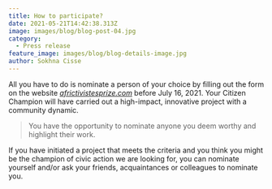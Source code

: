 ```yaml
---
title: How to participate?
date: 2021-05-21T14:42:38.313Z
image: images/blog/blog-post-04.jpg
category:
  - Press release
feature_image: images/blog/blog-details-image.jpg
author: Sokhna Cisse
---
```


All you have to do is nominate a person of your choice by filling out the form on the website *[africtivistesprize.com](/)* before July 16, 2021. Your Citizen Champion will have carried out a high-impact, innovative project with a community dynamic.
 

>You have the opportunity to nominate anyone you deem worthy and highlight their work.
 

If you have initiated a project that meets the criteria and you think you might be the champion of civic action we are looking for, you can nominate yourself and/or ask your friends, acquaintances or colleagues to nominate you.
